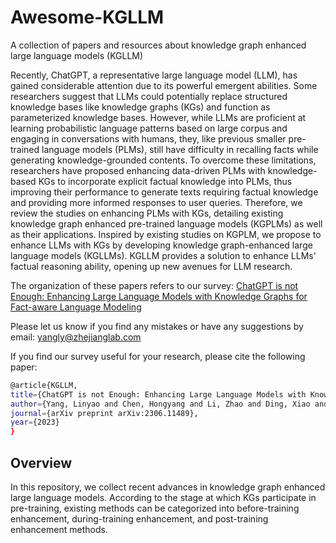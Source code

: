 # Awesome-KGLLM
A collection of papers and resources about knowledge graph enhanced large language models (KGLLM)

Recently, ChatGPT, a representative large language model (LLM), has gained considerable attention due to its powerful emergent abilities. Some researchers suggest that LLMs could potentially replace structured knowledge bases like knowledge graphs (KGs) and function as parameterized knowledge bases. However, while LLMs are proficient at learning probabilistic language patterns based on large corpus and engaging in conversations with humans, they, like previous smaller pre-trained language models (PLMs), still have difficulty in recalling facts while generating knowledge-grounded contents. To overcome these limitations, researchers have proposed enhancing data-driven PLMs with knowledge-based KGs to incorporate explicit factual knowledge into PLMs, thus improving their performance to generate texts requiring factual knowledge and providing more informed responses to user queries. Therefore, we review the studies on enhancing PLMs with KGs, detailing existing knowledge graph enhanced pre-trained language models (KGPLMs) as well as their applications. Inspired by existing studies on KGPLM, we propose to enhance LLMs with KGs by developing knowledge graph-enhanced large language models (KGLLMs). KGLLM provides a solution to enhance LLMs' factual reasoning ability, opening up new avenues for LLM research.

The organization of these papers refers to our survey: [ChatGPT is not Enough: Enhancing Large Language Models with Knowledge Graphs for Fact-aware Language Modeling](https://arxiv.org/abs/2306.11489 "悬停显示")

Please let us know if you find any mistakes or have any suggestions by email: yangly@zhejianglab.com

If you find our survey useful for your research, please cite the following paper:
```bash
@article{KGLLM,
title={ChatGPT is not Enough: Enhancing Large Language Models with Knowledge Graphs for Fact-aware Language Modeling},
author={Yang, Linyao and Chen, Hongyang and Li, Zhao and Ding, Xiao and Wu, Xindong},
journal={arXiv preprint arXiv:2306.11489},
year={2023}
}
```

## Overview
In this repository, we collect recent advances in knowledge graph enhanced large language models. According to the stage at which KGs participate in pre-training, existing methods can be categorized into before-training enhancement, during-training enhancement, and post-training enhancement methods.



